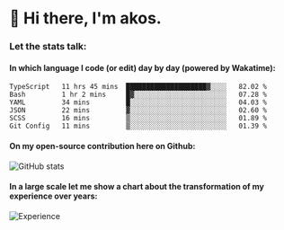 # 👋 Hi there, I'm akos. 


### Let the stats talk:


#### In which language I code (or edit) day by day (powered by Wakatime): 

<!--START_SECTION:waka-->

```text
TypeScript   11 hrs 45 mins  ████████████████████▓░░░░   82.02 %
Bash         1 hr 2 mins     █▓░░░░░░░░░░░░░░░░░░░░░░░   07.28 %
YAML         34 mins         █░░░░░░░░░░░░░░░░░░░░░░░░   04.03 %
JSON         22 mins         ▓░░░░░░░░░░░░░░░░░░░░░░░░   02.60 %
SCSS         16 mins         ▒░░░░░░░░░░░░░░░░░░░░░░░░   01.89 %
Git Config   11 mins         ▒░░░░░░░░░░░░░░░░░░░░░░░░   01.39 %
```

<!--END_SECTION:waka-->

#### On my open-source contribution here on Github:
 
![GitHub stats](https://github-readme-stats.vercel.app/api?username=akosbalasko)

#### In a large scale let me show a chart about the transformation of my experience over years:   

![Experience](https://cr-skills-chart-widget.azurewebsites.net/api/api?username=akosbalasko)
